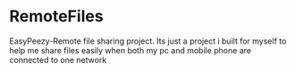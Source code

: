 # RemoteFiles
EasyPeezy-Remote file sharing project. Its just a project i built for myself to help me share files easily when both my pc and mobile phone are connected to one network
